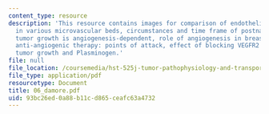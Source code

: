 ```yaml
---
content_type: resource
description: 'This resource contains images for comparison of endothelial turnover
  in various microvascular beds, circumstances and time frame of postnatal angiogenesis,
  tumor growth is angiogenesis-dependent, role of angiogenesis in breast cancer progression,
  anti-angiogenic therapy: points of attack, effect of blocking VEGFR2 signaling on
  tumor growth and Plasminogen.'
file: null
file_location: /coursemedia/hst-525j-tumor-pathophysiology-and-transport-phenomena-fall-2005/93bc26ed0a88b11cd865ceafc63a4732_06_damore.pdf
file_type: application/pdf
resourcetype: Document
title: 06_damore.pdf
uid: 93bc26ed-0a88-b11c-d865-ceafc63a4732
---
```


